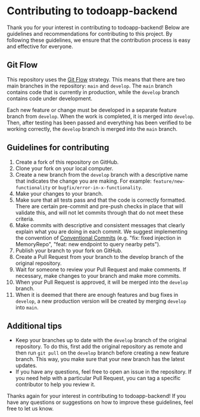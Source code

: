 # Contributing to todoapp-backend

Thank you for your interest in contributing to todoapp-backend! Below are guidelines and recommendations for contributing to this project. By following these guidelines, we ensure that the contribution process is easy and effective for everyone.

## Git Flow
This repository uses the [Git Flow](https://www.atlassian.com/es/git/tutorials/comparing-workflows/gitflow-workflow) strategy. This means that there are two main branches in the repository: `main` and `develop`. The `main` branch contains code that is currently in production, while the `develop` branch contains code under development.

Each new feature or change must be developed in a separate feature branch from `develop`. When the work is completed, it is merged into `develop`. Then, after testing has been passed and everything has been verified to be working correctly, the `develop` branch is merged into the `main` branch.

## Guidelines for contributing
1. Create a fork of this repository on GitHub.
2. Clone your fork on your local computer.
3. Create a new branch from the `develop` branch with a descriptive name that indicates the change you are making. For example: `feature/new-functionality` or `bugfix/error-in-x-functionality`.
4. Make your changes to your branch.
5. Make sure that all tests pass and that the code is correctly formatted. There are certain pre-commit and pre-push checks in place that will validate this, and will not let commits through that do not meet these criteria.
6. Make commits with descriptive and consistent messages that clearly explain what you are doing in each commit. We suggest implementing the convention of [Conventional Commits](https://www.conventionalcommits.org/en/v1.0.0/) (e.g. "fix: fixed injection in MemoryRepo", "feat: new endpoint to query nearby pets").
7. Publish your branch to your fork on GitHub.
8. Create a Pull Request from your branch to the develop branch of the original repository.
9. Wait for someone to review your Pull Request and make comments. If necessary, make changes to your branch and make more commits.
10. When your Pull Request is approved, it will be merged into the `develop` branch.
11. When it is deemed that there are enough features and bug fixes in `develop`, a new production version will be created by merging `develop` into `main`.

## Additional tips
- Keep your branches up to date with the `develop` branch of the original repository. To do this, first add the original repository as remote and then run `git pull` on the `develop` branch before creating a new feature branch. This way, you make sure that your new branch has the latest updates.
- If you have any questions, feel free to open an issue in the repository. If you need help with a particular Pull Request, you can tag a specific contributor to help you review it.

Thanks again for your interest in contributing to todoapp-backend! If you have any questions or suggestions on how to improve these guidelines, feel free to let us know.